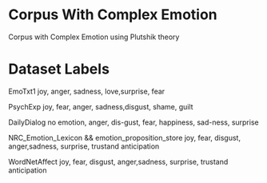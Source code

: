 # Corpus With Complex Emotion
Corpus with Complex Emotion using Plutshik theory


# Dataset      Labels 

EmoTxt1        joy, anger, sadness, love,surprise, fear

PsychExp       joy, fear, anger, sadness,disgust, shame, guilt

DailyDialog    no emotion, anger, dis-gust, fear, happiness, sad-ness, surprise

NRC_Emotion_Lexicon && emotion_proposition_store joy, fear, disgust, anger,sadness,  surprise,  trustand anticipation

WordNetAffect joy, fear, disgust, anger,sadness,  surprise,  trustand anticipation
